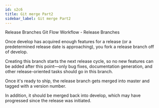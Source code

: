 ```yaml
---
id: s2c6
title: Git merge Part2
sidebar_label: Git merge Part2
---
```


Release Branches
Git Flow Workflow - Release Branches

Once develop has acquired enough features for a release (or a predetermined release date is approaching), you fork a release branch off of develop.

Creating this branch starts the next release cycle, so no new features can be added after this point—only bug fixes, documentation generation, and other release-oriented tasks should go in this branch.

Once it's ready to ship, the release branch gets merged
into master and tagged with a version number.

In addition, it should be merged back into develop, which may have progressed since the release was initiated.
